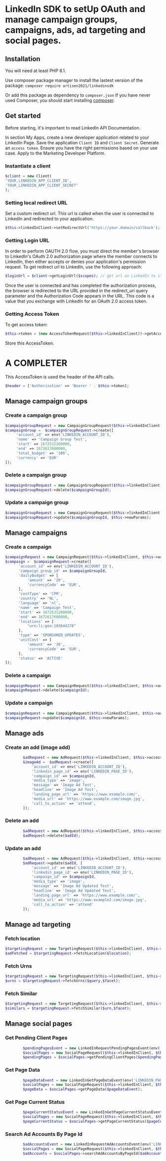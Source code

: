 # LinkedIn SDK to setUp OAuth and manage campaign groups, campaigns, ads, ad targeting and social pages.



## Installation

You will need at least PHP 8.1.

Use composer package manager to install the lastest version of the package:
`composer require artisen2021/linkedinsdk`

Or add this package as dependency to `composer.json`
If you have never used Composer, you should start installing [composer](https://phptherightway.com/#composer_and_packagist).



## Get started

Before starting, it's important to read LinkedIn API Documentation.

In section My Apps, create a new developer application related to your LinkedIn Page.
Save the application `Client ID` and `Client Secret`.
Generate an `access token`.
Ensure you have the right permissions based on your use case.
Apply to the Marketing Developer Platform.

### Instantiate a client

```php
$client = new Client(
'YOUR_LINKEDIN_APP_CLIENT_ID',
'YOUR_LINKEDIN_APP_CLIENT_SECRET'
);
```

### Setting local redirect URL

Set a custom redirect url. This url is called when the user is connected to LinkedIn and redirected to your application.
```php
$this->linkedInClient->setRedirectUrl('https://your.domain/callback');
```

### Getting Login URL

In order to perform OAUTH 2.0 flow, you must direct the member's browser to LinkedIn's OAuth 2.0 authorization page where the member connects to LinkedIn, then either accepts or denies your application's permission request. 
To get redirect url to LinkedIn, use the following approach:
```php
$loginUrl = $client->getLoginUrl($scopes); // get url on LinkedIn to start linking
```
Once the user is connected and has completed the authorization process, the browser is redirected to the URL provided in the redirect_uri query parameter and the Authorization Code appears in the URL.
This code is a value that you exchange with LinkedIn for an OAuth 2.0 access token.

### Getting Access Token

To get access token:
```php
$this->token = (new AccessTokenRequest($this->linkedInClient))->getAccessToken($code);
```
Store this AccessToken.

# A COMPLETER

This AccessToken is used the header of the API calls.
```php
$header = ['Authorization' => 'Bearer ' . $this->token];
```

## Manage campaign groups

### Create a campaign group

```php
$campaignGroupRequest = new CampaignGroupRequest($this->linkedInClient, $this->accessTokenCode);
$campaignGroup =  $campaignGroupRequest->create([
     'account_id' => env('LINKEDIN_ACCOUNT_ID'),
     'name' => 'Campaign Group Test',
     'start' => 1672531200000,
     'end' => 1672617600000,
     'total_budget' => '100',
     'currency' => 'EUR'
]);
```

### Delete a campaign group

```php
$campaignGroupRequest = new CampaignGroupRequest($this->linkedInClient, $this->accessTokenCode);
$campaignGroupRequest->delete($campaignGroupId);
```

### Update a campaign group

```php
$campaignGroupRequest = new CampaignGroupRequest($this->linkedInClient, $this->accessTokenCode);
$campaignGroupRequest->update($campaignGroupId, $this->newParams);
```

## Manage campaigns

### Create a campaign 

```php
$campaignRequest = new CampaignRequest($this->linkedInClient, $this->accessTokenCode);
$campaign =  $campaignRequest->create([
      'account_id' => env('LINKEDIN_ACCOUNT_ID'),
      'campaign_group_id' => $campaignGroupId,
      'dailyBudget' => [
          'amount' => '20',
          'currencyCode' => 'EUR',
      ],
      'costType' => 'CPM',
      'country' => 'NL',
      'language' => 'nl',
      'name' => 'Campaign Test',
      'start' => 1672531200000,
      'end' => 1672617600000,
      'locations' => [
          "urn:li:geo:103644278"
      ],
      'type' => 'SPONSORED_UPDATES',
      'unitCost' => [
          'amount' => '30',
          'currencyCode' => 'EUR',
      ],
      'status' => 'ACTIVE'
]);
```

### Delete a campaign 

```php
$campaignRequest = new CampaignRequest($this->linkedInClient, $this->accessTokenCode);
$campaignRequest->delete($campaignId);
```

### Update a campaign 

```php
$campaignRequest = new CampaignRequest($this->linkedInClient, $this->accessTokenCode);
$campaignRequest->update($campaignId, $this->newParams);
```


## Manage ads

### Create an add (image add)

```php
        $adRequest = new AdRequest($this->linkedInClient, $this->accessTokenCode);
        $imageAd =  $adRequest->create([
            'account_id' => env('LINKEDIN_ACCOUNT_ID'),
            'linkedin_page_id' => env('LINKEDIN_PAGE_ID'),
            'campaign_id' => $campaignId,
            'media_type' => 'image',
            'message' => 'Image Ad Test',
            'headline' => 'Image Ad Test',
            'landing_page_url' => 'https://www.example.com/',
            'media_url' => 'https://www.example.com/image.jpg',
            'call_to_action' => 'attend',
        ]);
```

### Delete an add

```php
        $adRequest = new AdRequest($this->linkedInClient, $this->accessTokenCode);
        $adRequest->delete($adId);
```

### Update an add

```php
        $adRequest = new AdRequest($this->linkedInClient, $this->accessTokenCode);
        $adRequest->update($adId, [
            'account_id' => env('LINKEDIN_ACCOUNT_ID'),
            'linkedin_page_id' => env('LINKEDIN_PAGE_ID'),
            'campaign_id' => $campaignId,
            'media_type' => 'image',
            'message' => 'Image Ad Updated Test',
            'headline' => 'Image Ad Updated Test',
            'landing_page_url' => 'https://www.example.com/',
            'media_url' => 'https://www.example2.com/image.jpg',
            'call_to_action' => 'attend'
        ]);
```


## Manage ad targeting

### Fetch location
```php
$targetingRequest = new TargetingRequest($this->linkedInClient, $this->accessTokenCode);
$adFetched = $targetingRequest->fetchLocation($location);
```

### Fetch Urns
```php
$targetingRequest = new TargetingRequest($this->linkedInClient, $this->accessTokenCode);
$urns = $targetingRequest->fetchUrns($query,$facet);
```

### Fetch Similar
```php
$targetingRequest = new TargetingRequest($this->linkedInClient, $this->accessTokenCode);
$similars = $targetingRequest->fetchSimilar($urn,$facet);
```


## Manage social pages

### Get Pending Client Pages
```php
        $pendingPagesEvent = new LinkedInRequestPendingPagesEvent(env('LINKEDIN_PAGE_ID'));
        $socialPages = new SocialPageRequest($this->linkedInClient, $this->accessTokenCode);
        $pendingPages = $socialPages->getPendingClientPages($pendingPagesEvent);
```

### Get Page Data
```php
        $pageDataEvent = new LinkedInGetPageDataEvent(env('LINKEDIN_PAGE_ID'));
        $socialPages = new SocialPageRequest($this->linkedInClient, $this->accessTokenCode);
        $pageData = $socialPages->getPageData($pageDataEvent);
```

### Get Page Current Status
```php
        $pageCurrentStatusEvent = new LinkedInGetPageCurrentStatusEvent(env('LINKEDIN_PAGE_ID'));
        $socialPages = new SocialPageRequest($this->linkedInClient, $this->accessTokenCode);
        $pageCurrentStatus = $socialPages->getPageCurrentStatus($pageCurrentStatusEvent);
```

### Search Ad Accounts By Page Id
```php
        $adAccountsEvent = new LinkedInRequestAdAccountsEvent(env('LINKEDIN_PAGE_ID'));
        $socialPages = new SocialPageRequest($this->linkedInClient, $this->accessTokenCode);
        $adAccounts = $socialPages->searchAdAccountsByPageId($adAccountsEvent);
```
















